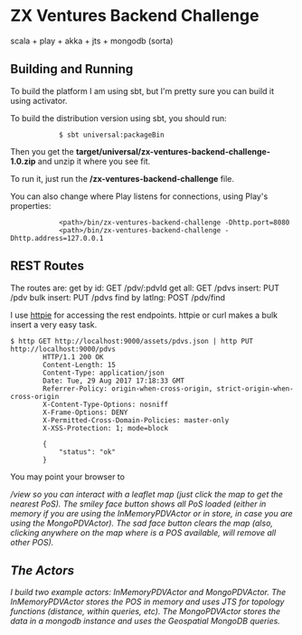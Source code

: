 ZX Ventures Backend Challenge
=============================
scala + play + akka + jts + mongodb (sorta)



Building and Running
--------------------
To build the platform I am using sbt, but I'm pretty sure you can build it using activator.

To build the distribution version using sbt, you should run:

                $ sbt universal:packageBin

Then you get the **target/universal/zx-ventures-backend-challenge-1.0.zip** and unzip it where you see fit.

To run it, just run the **<path>/zx-ventures-backend-challenge** file.

You can also change where Play listens for connections, using Play's properties:

                <path>/bin/zx-ventures-backend-challenge -Dhttp.port=8080
                <path>/bin/zx-ventures-backend-challenge -Dhttp.address=127.0.0.1


REST Routes
-----------
The routes are:
    get by id:          GET  /pdv/:pdvId
    get all:            GET  /pdvs
    insert:             PUT  /pdv
    bulk insert:        PUT  /pdvs
    find by latlng:     POST /pdv/find


I use [httpie](https://github.com/jkbrzt/httpie) for accessing the rest endpoints.
httpie or curl makes a bulk insert a very easy task.

    $ http GET http://localhost:9000/assets/pdvs.json | http PUT http://localhost:9000/pdvs
            HTTP/1.1 200 OK
            Content-Length: 15
            Content-Type: application/json
            Date: Tue, 29 Aug 2017 17:18:33 GMT
            Referrer-Policy: origin-when-cross-origin, strict-origin-when-cross-origin
            X-Content-Type-Options: nosniff
            X-Frame-Options: DENY
            X-Permitted-Cross-Domain-Policies: master-only
            X-XSS-Protection: 1; mode=block

            {
                "status": "ok"
            }

You may point your browser to <address>/view so you can interact with a leaflet map (just click the map to get the nearest PoS).
The smiley face button shows all PoS loaded (either in memory if you are using the InMemoryPDVActor or in store, in case you are using the MongoPDVActor).
The sad face button clears the map (also, clicking anywhere on the map where is a POS available, will remove all other POS).


The Actors
----------
I build two example actors: InMemoryPDVActor and MongoPDVActor.
The InMemoryPDVActor stores the POS in memory and uses JTS for topology functions (distance, within queries, etc).
The MongoPDVActor stores the data in a mongodb instance and uses the Geospatial MongoDB queries.